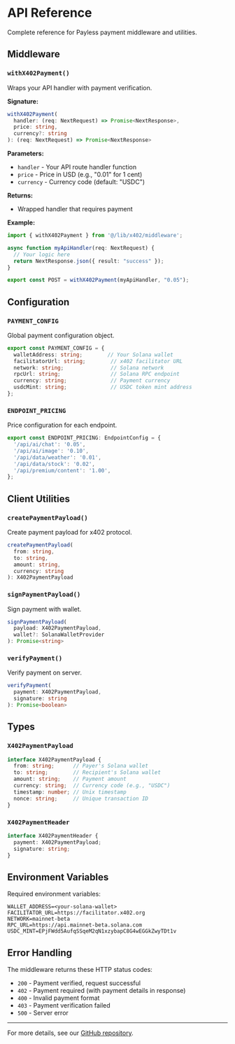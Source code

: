 # API Reference

Complete reference for Payless payment middleware and utilities.

## Middleware

### `withX402Payment()`

Wraps your API handler with payment verification.

**Signature:**
```typescript
withX402Payment(
  handler: (req: NextRequest) => Promise<NextResponse>,
  price: string,
  currency?: string
): (req: NextRequest) => Promise<NextResponse>
```

**Parameters:**
- `handler` - Your API route handler function
- `price` - Price in USD (e.g., "0.01" for 1 cent)
- `currency` - Currency code (default: "USDC")

**Returns:**
- Wrapped handler that requires payment

**Example:**
```typescript
import { withX402Payment } from '@/lib/x402/middleware';

async function myApiHandler(req: NextRequest) {
  // Your logic here
  return NextResponse.json({ result: "success" });
}

export const POST = withX402Payment(myApiHandler, "0.05");
```

## Configuration

### `PAYMENT_CONFIG`

Global payment configuration object.

```typescript
export const PAYMENT_CONFIG = {
  walletAddress: string;        // Your Solana wallet
  facilitatorUrl: string;        // x402 facilitator URL
  network: string;               // Solana network
  rpcUrl: string;                // Solana RPC endpoint
  currency: string;              // Payment currency
  usdcMint: string;              // USDC token mint address
};
```

### `ENDPOINT_PRICING`

Price configuration for each endpoint.

```typescript
export const ENDPOINT_PRICING: EndpointConfig = {
  '/api/ai/chat': '0.05',
  '/api/ai/image': '0.10',
  '/api/data/weather': '0.01',
  '/api/data/stock': '0.02',
  '/api/premium/content': '1.00',
};
```

## Client Utilities

### `createPaymentPayload()`

Create payment payload for x402 protocol.

```typescript
createPaymentPayload(
  from: string,
  to: string,
  amount: string,
  currency: string
): X402PaymentPayload
```

### `signPaymentPayload()`

Sign payment with wallet.

```typescript
signPaymentPayload(
  payload: X402PaymentPayload,
  wallet?: SolanaWalletProvider
): Promise<string>
```

### `verifyPayment()`

Verify payment on server.

```typescript
verifyPayment(
  payment: X402PaymentPayload,
  signature: string
): Promise<boolean>
```

## Types

### `X402PaymentPayload`

```typescript
interface X402PaymentPayload {
  from: string;      // Payer's Solana wallet
  to: string;        // Recipient's Solana wallet
  amount: string;    // Payment amount
  currency: string;  // Currency code (e.g., "USDC")
  timestamp: number; // Unix timestamp
  nonce: string;     // Unique transaction ID
}
```

### `X402PaymentHeader`

```typescript
interface X402PaymentHeader {
  payment: X402PaymentPayload;
  signature: string;
}
```

## Environment Variables

Required environment variables:

```env
WALLET_ADDRESS=<your-solana-wallet>
FACILITATOR_URL=https://facilitator.x402.org
NETWORK=mainnet-beta
RPC_URL=https://api.mainnet-beta.solana.com
USDC_MINT=EPjFWdd5AufqSSqeM2qN1xzybapC8G4wEGGkZwyTDt1v
```

## Error Handling

The middleware returns these HTTP status codes:

- `200` - Payment verified, request successful
- `402` - Payment required (with payment details in response)
- `400` - Invalid payment format
- `403` - Payment verification failed
- `500` - Server error

---

For more details, see our [GitHub repository](https://github.com/Payless2025/PayLess).

